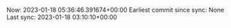 Now: 2023-01-18 05:36:46.391674+00:00 Earliest commit since sync: None Last sync: 2023-01-18 03:10:10+00:00
